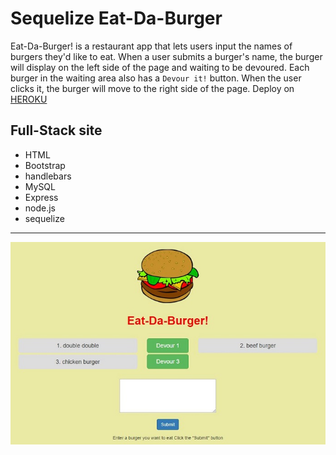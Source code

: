 # Sequelize Eat-Da-Burger
Eat-Da-Burger! is a restaurant app that lets users input the names of burgers they'd like to eat. When a user submits a burger's name, the burger will display on the left side of the page and waiting to be devoured. Each burger in the waiting area also has a `Devour it!` button. When the user clicks it, the burger will move to the right side of the page. Deploy on [HEROKU](https://emmysequelizeburger.herokuapp.com/)

## Full-Stack site
- HTML
- Bootstrap
- handlebars
- MySQL
- Express
- node.js
- sequelize
---
![apppic](public/assets/img/apppic.jpg)

